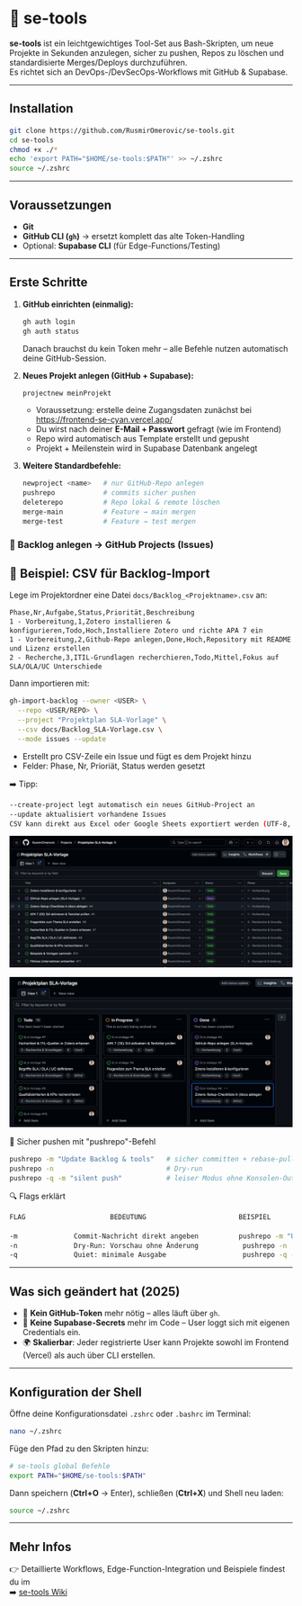 # 🧰 se-tools

**se-tools** ist ein leichtgewichtiges Tool-Set aus Bash-Skripten, um neue Projekte in Sekunden anzulegen, sicher zu pushen, Repos zu löschen und standardisierte Merges/Deploys durchzuführen.  
Es richtet sich an DevOps-/DevSecOps-Workflows mit GitHub & Supabase.

---

## Installation

```bash
git clone https://github.com/RusmirOmerovic/se-tools.git
cd se-tools
chmod +x ./*
echo 'export PATH="$HOME/se-tools:$PATH"' >> ~/.zshrc
source ~/.zshrc
```

---

## Voraussetzungen

- **Git**  
- **GitHub CLI (`gh`)** → ersetzt komplett das alte Token-Handling  
- Optional: **Supabase CLI** (für Edge-Functions/Testing)  

---

## Erste Schritte

1. **GitHub einrichten (einmalig):**
   ```bash
   gh auth login
   gh auth status
   ```
   Danach brauchst du kein Token mehr – alle Befehle nutzen automatisch deine GitHub-Session.

2. **Neues Projekt anlegen (GitHub + Supabase):**
   ```bash
   projectnew meinProjekt
   ```
   - Voraussetzung: erstelle deine Zugangsdaten zunächst 
      bei https://frontend-se-cyan.vercel.app/
   - Du wirst nach deiner **E-Mail + Passwort** gefragt (wie im Frontend)  
   - Repo wird automatisch aus Template erstellt und gepusht  
   - Projekt + Meilenstein wird in Supabase Datenbank angelegt  

3. **Weitere Standardbefehle:**
   ```bash
   newproject <name>   # nur GitHub-Repo anlegen
   pushrepo            # commits sicher pushen
   deleterepo          # Repo lokal & remote löschen
   merge-main          # Feature → main mergen
   merge-test          # Feature → test mergen
   ```
### 🧩 Backlog anlegen → GitHub Projects (Issues)

## 📄 Beispiel: CSV für Backlog-Import

Lege im Projektordner eine Datei `docs/Backlog_<Projektname>.csv` an:

```csv
Phase,Nr,Aufgabe,Status,Priorität,Beschreibung
1 - Vorbereitung,1,Zotero installieren & konfigurieren,Todo,Hoch,Installiere Zotero und richte APA 7 ein
1 - Vorbereitung,2,Github-Repo anlegen,Done,Hoch,Repository mit README und Lizenz erstellen
2 - Recherche,3,ITIL-Grundlagen recherchieren,Todo,Mittel,Fokus auf SLA/OLA/UC Unterschiede
```

Dann importieren mit:

```bash
gh-import-backlog --owner <USER> \
  --repo <USER/REPO> \
  --project "Projektplan SLA-Vorlage" \
  --csv docs/Backlog_SLA-Vorlage.csv \
  --mode issues --update
  ```

- Erstellt pro CSV-Zeile ein Issue und fügt es dem Projekt hinzu
- Felder: Phase, Nr, Prioriät, Status werden gesetzt


➡️ Tipp:

```bash
--create-project legt automatisch ein neues GitHub-Project an
--update aktualisiert vorhandene Issues
CSV kann direkt aus Excel oder Google Sheets exportiert werden (UTF-8, Komma-getrennt)
```


![table](images/table-view.png)

![kanban-board](images/kanban-view.png)

📨 Sicher pushen mit "pushrepo"-Befehl
```bash
pushrepo -m "Update Backlog & tools"   # sicher committen + rebase-pull + push
pushrepo -n                            # Dry-run
pushrepo -q -m "silent push"           # leiser Modus ohne Konsolen-Output
```
🔍 Flags erklärt
```bash
FLAG	                 BEDEUTUNG                       BEISPIEL

-m	            Commit-Nachricht direkt angeben	         pushrepo -m "Update Scripts"
-n	            Dry-Run: Vorschau ohne Änderung           pushrepo -n
-q	            Quiet: minimale Ausgabe	                  pushrepo -q -m "silent push"
```
---

## Was sich geändert hat (2025)

- 🔑 **Kein GitHub-Token** mehr nötig – alles läuft über `gh`.  
- 🔐 **Keine Supabase-Secrets** mehr im Code – User loggt sich mit eigenen Credentials ein.  
- 🌍 **Skalierbar**: Jeder registrierte User kann Projekte sowohl im Frontend (Vercel) als auch über CLI erstellen.  

---

## Konfiguration der Shell

Öffne deine Konfigurationsdatei `.zshrc` oder `.bashrc` im Terminal:
```bash
nano ~/.zshrc
```

Füge den Pfad zu den Skripten hinzu:
```bash
# se-tools global Befehle
export PATH="$HOME/se-tools:$PATH"
```

Dann speichern (**Ctrl+O** → Enter), schließen (**Ctrl+X**) und Shell neu laden:
```bash
source ~/.zshrc
```

---

## Mehr Infos

👉 Detaillierte Workflows, Edge-Function-Integration und Beispiele findest du im  
➡️ [se-tools Wiki](https://github.com/RusmirOmerovic/se-tools/wiki)
